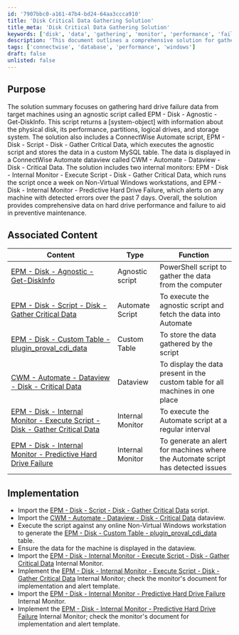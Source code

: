 ```yaml
---
id: '7907bbc0-a161-47b4-bd24-64aa3ccca910'
title: 'Disk Critical Data Gathering Solution'
title_meta: 'Disk Critical Data Gathering Solution'
keywords: ['disk', 'data', 'gathering', 'monitor', 'performance', 'failure']
description: 'This document outlines a comprehensive solution for gathering hard drive failure data from target machines using an agnostic script. It includes the execution of the script within ConnectWise Automate, storage of data in a MySQL table, and monitoring for predictive hard drive failures, ensuring preventive maintenance of disk performance.'
tags: ['connectwise', 'database', 'performance', 'windows']
draft: false
unlisted: false
---
```


## Purpose

The solution summary focuses on gathering hard drive failure data from target machines using an agnostic script called EPM - Disk - Agnostic - Get-DiskInfo. This script returns a [system-object] with information about the physical disk, its performance, partitions, logical drives, and storage system. The solution also includes a ConnectWise Automate script, EPM - Disk - Script - Disk - Gather Critical Data, which executes the agnostic script and stores the data in a custom MySQL table. The data is displayed in a ConnectWise Automate dataview called CWM - Automate - Dataview - Disk - Critical Data. The solution includes two internal monitors: EPM - Disk - Internal Monitor - Execute Script - Disk - Gather Critical Data, which runs the script once a week on Non-Virtual Windows workstations, and EPM - Disk - Internal Monitor - Predictive Hard Drive Failure, which alerts on any machine with detected errors over the past 7 days. Overall, the solution provides comprehensive data on hard drive performance and failure to aid in preventive maintenance.

## Associated Content

| Content                                                                 | Type            | Function                                                        |
|-------------------------------------------------------------------------|-----------------|-----------------------------------------------------------------|
| [EPM - Disk - Agnostic - Get-DiskInfo](<../powershell/Get-DiskInfo.md>) | Agnostic script | PowerShell script to gather the data from the computer         |
| [EPM - Disk - Script - Disk - Gather Critical Data](<../cwa/scripts/Disk - Gather Critical Data.md>) | Automate Script  | To execute the agnostic script and fetch the data into Automate |
| [EPM - Disk - Custom Table - plugin_proval_cdi_data](<../cwa/tables/plugin_proval_cdi_data.md>) | Custom Table    | To store the data gathered by the script                        |
| [CWM - Automate - Dataview - Disk - Critical Data](https://proval.itglue.com/DOC-5078775-9374639) | Dataview        | To display the data present in the custom table for all machines in one place |
| [EPM - Disk - Internal Monitor - Execute Script - Disk - Gather Critical Data](<../cwa/monitors/Execute Script - Disk - Gather Critical Data.md>) | Internal Monitor | To execute the Automate script at a regular interval           |
| [EPM - Disk - Internal Monitor - Predictive Hard Drive Failure](<../cwa/monitors/Predictive Hard Drive Failure.md>) | Internal Monitor | To generate an alert for machines where the Automate script has detected issues |

## Implementation

- Import the [EPM - Disk - Script - Disk - Gather Critical Data](<../cwa/scripts/Disk - Gather Critical Data.md>) script.
- Import the [CWM - Automate - Dataview - Disk - Critical Data](https://proval.itglue.com/DOC-5078775-9374639) dataview.
- Execute the script against any online Non-Virtual Windows workstation to generate the [EPM - Disk - Custom Table - plugin_proval_cdi_data](<../cwa/tables/plugin_proval_cdi_data.md>) table.
- Ensure the data for the machine is displayed in the dataview.
- Import the [EPM - Disk - Internal Monitor - Execute Script - Disk - Gather Critical Data](<../cwa/monitors/Execute Script - Disk - Gather Critical Data.md>) Internal Monitor.
- Implement the [EPM - Disk - Internal Monitor - Execute Script - Disk - Gather Critical Data](<../cwa/monitors/Execute Script - Disk - Gather Critical Data.md>) Internal Monitor; check the monitor's document for implementation and alert template.
- Import the [EPM - Disk - Internal Monitor - Predictive Hard Drive Failure](<../cwa/monitors/Predictive Hard Drive Failure.md>) Internal Monitor.
- Implement the [EPM - Disk - Internal Monitor - Predictive Hard Drive Failure](<../cwa/monitors/Predictive Hard Drive Failure.md>) Internal Monitor; check the monitor's document for implementation and alert template.

